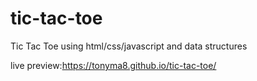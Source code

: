 # tic-tac-toe

Tic Tac Toe using html/css/javascript and data structures

live preview:https://tonyma8.github.io/tic-tac-toe/
